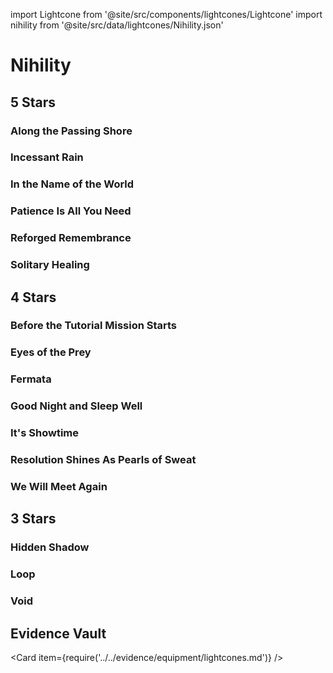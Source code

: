import Lightcone from '@site/src/components/lightcones/Lightcone'
import nihility from '@site/src/data/lightcones/Nihility.json'

# Nihility

## 5 Stars

### Along the Passing Shore

<Lightcone lightcone="Along the Passing Shore" lightcones={nihility} />

### Incessant Rain

<Lightcone lightcone="Incessant Rain" lightcones={nihility} />

### In the Name of the World

<Lightcone lightcone="In the Name of the World" lightcones={nihility} />

### Patience Is All You Need

<Lightcone lightcone="Patience Is All You Need" lightcones={nihility} />

### Reforged Remembrance

<Lightcone lightcone="Reforged Remembrance" lightcones={nihility} />

### Solitary Healing

<Lightcone lightcone="Solitary Healing" lightcones={nihility} />

## 4 Stars

### Before the Tutorial Mission Starts

<Lightcone lightcone="Before the Tutorial Mission Starts" lightcones={nihility} />

### Eyes of the Prey

<Lightcone lightcone="Eyes of the Prey" lightcones={nihility} />

### Fermata

<Lightcone lightcone="Fermata" lightcones={nihility} />

### Good Night and Sleep Well

<Lightcone lightcone="Good Night and Sleep Well" lightcones={nihility} />

### It's Showtime

<Lightcone lightcone="It's Showtime" lightcones={nihility} />

### Resolution Shines As Pearls of Sweat

<Lightcone lightcone="Resolution Shines As Pearls of Sweat" lightcones={nihility} />

### We Will Meet Again

<Lightcone lightcone="We Will Meet Again" lightcones={nihility} />

## 3 Stars

### Hidden Shadow

<Lightcone lightcone="Hidden Shadow" lightcones={nihility} />

### Loop

<Lightcone lightcone="Loop" lightcones={nihility} />

### Void

<Lightcone lightcone="Void" lightcones={nihility} />

## Evidence Vault

<Card item={require('../../evidence/equipment/lightcones.md')} />
